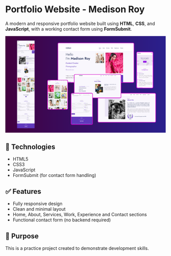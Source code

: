 # Portfolio Website - Medison Roy

A modern and responsive portfolio website built using **HTML**, **CSS**, and **JavaScript**, with a working contact form using **FormSubmit**.

![Website Image](pic01.png)

## 🔧 Technologies

- HTML5  
- CSS3  
- JavaScript  
- FormSubmit (for contact form handling)

## ✅ Features

- Fully responsive design  
- Clean and minimal layout  
- Home, About, Services, Work, Experience and Contact sections  
- Functional contact form (no backend required)

## 📌 Purpose

This is a practice project created to demonstrate development skills.